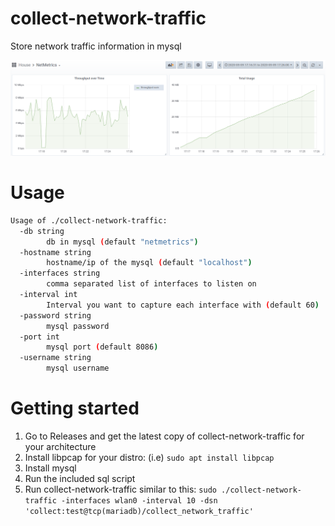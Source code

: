 # collect-network-traffic
Store network traffic information in mysql

![Preview](preview.png "Preview")

# Usage
```bash
Usage of ./collect-network-traffic:
  -db string
        db in mysql (default "netmetrics")
  -hostname string
        hostname/ip of the mysql (default "localhost")
  -interfaces string
        comma separated list of interfaces to listen on
  -interval int
        Interval you want to capture each interface with (default 60)
  -password string
        mysql password
  -port int
        mysql port (default 8086)
  -username string
        mysql username
```

# Getting started

1. Go to Releases and get the latest copy of collect-network-traffic for your architecture
2. Install libpcap for your distro: (i.e) `sudo apt install libpcap`
3. Install mysql
4. Run the included sql script
4. Run collect-network-traffic similar to this: `sudo ./collect-network-traffic -interfaces wlan0 -interval 10 -dsn 'collect:test@tcp(mariadb)/collect_network_traffic'`
